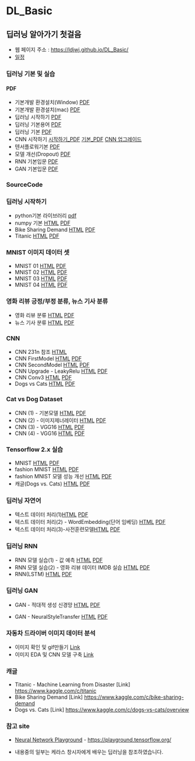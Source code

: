 # DL_Basic
 

##  딥러닝 알아가기 첫걸음
 * 웹 페이지 주소 : https://ldjwj.github.io/DL_Basic/
 * [일정](https://ldjwj.github.io/DL_Basic/plan20201221.png)
 
### 딥러닝 기본 및 실습
#### PDF
 * 기본개발 환경설치(Window) [PDF](https://ldjwj.github.io/DL_Basic/딥러닝기본_DL01A_딥러닝기본환경만들기_tf26.pdf)
 * 기본개발 환경설치(mac) [PDF](https://ldjwj.github.io/DL_Basic/딥러닝기본_DL01A_딥러닝기본환경만들기_tf29_mac.pdf)
 * 딥러닝 시작하기 [PDF](https://ldjwj.github.io/DL_Basic/딥러닝기본_DL01B_딥러닝입문_v10_2111.pdf)
 * 딥러닝 기본용어 [PDF](https://ldjwj.github.io/DL_Basic/딥러닝기본_DL02_딥러닝기본기본용어_v10_2004.pdf) 
 * 딥러닝 기본 [PDF](https://ldjwj.github.io/DL_Basic/딥러닝기본_DL02_딥러닝기본_v11_2111.pdf) 
 * CNN 시작하기  [시작하기_PDF](https://ldjwj.github.io/DL_Basic/딥러닝기본_DL03_CNN01_알고리즘_v02_2205.pdf)
 [기본_PDF](https://ldjwj.github.io/DL_Basic/딥러닝기본_DL03_CNN02_알고리즘_v02_2205.pdf)
 [CNN 업그레이드](https://ldjwj.github.io/DL_Basic/딥러닝기본_DL03_CNN03_모델UP_2012_v01.pdf)
 * 텐서플로워기본  [PDF](https://ldjwj.github.io/DL_Basic/딥러닝기본_DL04_tf2.0소개_2002_v02.pdf)
 * 모델 개선(Dropout) [PDF](https://ldjwj.github.io/DL_Basic/part04_07_dl_tf2x_modelUp/DL03_02_DROPOUT.pdf)
 * RNN 기본입문 [PDF](https://ldjwj.github.io/DL_Basic/딥러닝입문_DL05_기본_RNN_2111_v02.pdf)
 * GAN 기본입문 [PDF](https://ldjwj.github.io/DL_Basic/딥러닝입문_DL04_기본_GAN_202012_v04_.pdf)
 
### SourceCode 
### 딥러닝 시작하기
 * python기본 라이브러리 [pdf](https://ldjwj.github.io/DL_Basic/part04_01_dl_start/DL01_01_Python_Library_v10.pdf)
 * numpy 기본 [HTML](https://ldjwj.github.io/DL_Basic/part04_01_dl_start/ch01_01_KerasStart_numpy_2205.html) [PDF](https://ldjwj.github.io/DL_Basic/part04_01_dl_start/ch01_01_KerasStart_numpy_2205.pdf)
 * Bike Sharing Demand [HTML](https://ldjwj.github.io/DL_Basic/part04_01_dl_start/ch01_02_Neural_Net_Bike_2205.html) [PDF](https://ldjwj.github.io/DL_Basic/part04_01_dl_start/ch01_02_Neural_Net_Bike_2205.pdf)
 * Titanic [HTML](https://ldjwj.github.io/DL_Basic/part04_01_dl_start/ch01_03_Neural_Net_Titanic.html) [PDF](https://ldjwj.github.io/DL_Basic/part04_01_dl_start/ch01_03_Neural_Net_Titanic.pdf)
 
### MNIST 이미지 데이터 셋
 * MNIST 01 [HTML](https://ldjwj.github.io/DL_Basic/part04_02_dl_mnist/ch01_04_02_DL_mnist01_firstmodel_2205.html) [PDF](https://ldjwj.github.io/DL_Basic/part04_02_dl_mnist/ch01_04_02_DL_mnist01_firstmodel_2205.pdf)
 * MNIST 02 [HTML](https://ldjwj.github.io/DL_Basic/part04_02_dl_mnist/ch01_04_02_DL_mnist02_up_2205.html) [PDF](https://ldjwj.github.io/DL_Basic/part04_02_dl_mnist/ch01_04_02_DL_mnist02_up_2205.pdf)
 * MNIST 03 [HTML](https://ldjwj.github.io/DL_Basic/part04_02_dl_mnist/ch01_04_03_DL_mnist03_up_2205.html) [PDF](https://ldjwj.github.io/DL_Basic/part04_02_dl_mnist/ch01_04_03_DL_mnist03_up_2205.pdf)
 * MNIST 04 [HTML](https://ldjwj.github.io/DL_Basic/part04_02_dl_mnist/ch01_04_04_DL_mnist04_EarlyStop.html) [PDF](https://ldjwj.github.io/DL_Basic/part04_02_dl_mnist/ch01_04_04_DL_mnist04_EarlyStop.pdf)
 
### 영화 리뷰 긍정/부정 분류, 뉴스 기사 분류
 * 영화 리뷰 분류 [HTML](https://ldjwj.github.io/DL_Basic/part04_03_dl_pratice/ch03_01_01_movie_classification.html) [PDF](https://ldjwj.github.io/DL_Basic/part04_03_dl_pratice/ch03_01_01_movie_classification.pdf)
 * 뉴스 기사 분류 [HTML](https://ldjwj.github.io/DL_Basic/part04_03_dl_pratice/ch03_05_01_news_classification_2205.html) [PDF](https://ldjwj.github.io/DL_Basic/part04_03_dl_pratice/ch03_05_01_news_classification_2205.pdf)
 
### CNN
 * CNN 231n 참조 [HTML](https://ldjwj.github.io/DL_Basic/part04_04_dl_cnn_02/ch05_04_CNN_D_add_cs231n.html)
 * CNN FirstModel [HTML](https://ldjwj.github.io/DL_Basic/part04_04_dl_cnn_01/ch05_01_Keras_LAB01_CNN_A1_2205.html) [PDF](https://ldjwj.github.io/DL_Basic/part04_04_dl_cnn_01/ch05_01_Keras_LAB01_CNN_A1_2205.pdf)
 * CNN SecondModel [HTML](https://ldjwj.github.io/DL_Basic/part04_04_dl_cnn_01/ch05_02_keras_LAB02_CNN_A2.html) [PDF](https://ldjwj.github.io/DL_Basic/part04_04_dl_cnn_01/ch05_02_keras_LAB02_CNN_A2.pdf)
 * CNN Upgrade - LeakyRelu [HTML](https://ldjwj.github.io/DL_Basic/part04_04_dl_cnn_01/ch05_02_keras_LAB03_CNN_add_B1.html)   [PDF](https://ldjwj.github.io/DL_Basic/part04_04_dl_cnn_01/ch05_02_keras_LAB03_CNN_add_B1.pdf)
 * CNN Conv3 [HTML](https://ldjwj.github.io/DL_Basic/part04_04_dl_cnn_01/ch05_02_keras_LAB04_CNN_add_B2.html)   [PDF](https://ldjwj.github.io/DL_Basic/part04_04_dl_cnn_01/ch05_02_keras_LAB04_CNN_add_B2.pdf)
 * Dogs vs Cats [HTML](https://ldjwj.github.io/DL_Basic/part04_06_dl_tf2x/ch05_11_tf20_CatsAndDog(1).html) [PDF](https://ldjwj.github.io/DL_Basic/part04_06_dl_tf2x/ch05_11_tf20_CatsAndDog(1).pdf)
 
### Cat vs Dog Dataset
 * CNN (1) - 기본모델 [HTML](https://ldjwj.github.io/DL_Basic/part04_05_dl_cnn_catvsdog/ch05_07_CNN_CatvsDogs(1)_wcolab.html) [PDF](https://ldjwj.github.io/DL_Basic/part04_05_dl_cnn_catvsdog/ch05_07_CNN_CatvsDogs(1)_wcolab.pdf)
 * CNN (2) - 이미지제너레이터 [HTML](https://ldjwj.github.io/DL_Basic/part04_05_dl_cnn_catvsdog/ch05_07_CNN_CatvsDogs(2)_wcolab.html) [PDF](https://ldjwj.github.io/DL_Basic/part04_05_dl_cnn_catvsdog/ch05_07_CNN_CatvsDogs(2)_wcolab.pdf)
 * CNN (3) - VGG16 [HTML](https://ldjwj.github.io/DL_Basic/part04_05_dl_cnn_catvsdog/ch05_07_VGG_CatvsDogs(3)_wcolab.html) [PDF](https://ldjwj.github.io/DL_Basic/part04_05_dl_cnn_catvsdog/ch05_07_VGG_CatvsDogs(3)_wcolab.pdf)
 * CNN (4) - VGG16 [HTML](https://ldjwj.github.io/DL_Basic/part04_05_dl_cnn_catvsdog/ch05_07_VGG_CatvsDogs(4)_wcolab.html) [PDF](https://ldjwj.github.io/DL_Basic/part04_05_dl_cnn_catvsdog/ch05_07_VGG_CatvsDogs(4)_wcolab.pdf)

### Tensorflow 2.x 실습
 * MNIST  [HTML](https://ldjwj.github.io/DL_Basic/part04_06_dl_tf2x/ch05_09_tf20_start.html) [PDF](https://ldjwj.github.io/DL_Basic/part04_06_dl_tf2x/ch05_09_tf20_start.pdf)
 * fashion MNIST  [HTML](https://ldjwj.github.io/DL_Basic/part04_06_dl_tf2x/ch05_10_tf20_fashionMNIST_v11.html) [PDF](https://ldjwj.github.io/DL_Basic/part04_06_dl_tf2x/ch05_10_tf20_fashionMNIST_v11.pdf)
 * fashion MNIST 모델 성능 개선 [HTML](https://ldjwj.github.io/DL_Basic/part04_07_dl_modelUp/ch05_10_tf20_fashionMNIST_Up_v11.html) [PDF](https://ldjwj.github.io/DL_Basic/part04_07_dl_modelUp/ch05_10_tf20_fashionMNIST_Up_v11.pdf)
 * 캐글(Dogs vs. Cats)  [HTML](https://ldjwj.github.io/DL_Basic/part04_06_dl_tf2x/ch05_11_tf20_CatsandDog(2)_onkaggle.html) [PDF](https://ldjwj.github.io/DL_Basic/part04_06_dl_tf2x/ch05_11_tf20_CatsandDog(2)_onkaggle.pdf)

### 딥러닝 자연어
 * 텍스트 데이터 처리(1)[HTML](https://ldjwj.github.io/DL_Basic/part04_08_text/ch06_textA_preprocessing_onehot.html) [PDF](https://ldjwj.github.io/DL_Basic/part04_08_text/ch06_textA_preprocessing_onehot.pdf)
 * 텍스트 데이터 처리(2) - WordEmbedding(단어 임베딩) [HTML](https://ldjwj.github.io/DL_Basic/part04_08_text/ch06_textB_wordembedding.html) [PDF](https://ldjwj.github.io/DL_Basic/part04_08_text/ch06_textB_wordembedding.pdf)
 * 텍스트 데이터 처리(3)-사전훈련모델[HTML](https://ldjwj.github.io/DL_Basic/part04_08_text/ch06_textC_pretrained.html) [PDF](https://ldjwj.github.io/DL_Basic/part04_08_text/ch06_textC_pretrained.pdf)
 
### 딥러닝 RNN
 * RNN 모델 실습(1) - 값 예측 [HTML](https://ldjwj.github.io/DL_Basic/part04_09_RNN/ch06_RNN01_simpleRNN.html) [PDF](https://ldjwj.github.io/DL_Basic/part04_09_RNN/ch06_RNN01_simpleRNN.pdf)
 * RNN 모델 실습(2) - 영화 리뷰 데이터 IMDB 실습 [HTML](https://ldjwj.github.io/DL_Basic/part04_09_RNN/ch06_RNN02_IMDB.html) [PDF](https://ldjwj.github.io/DL_Basic/part04_09_RNN/ch06_RNN02_IMDB.pdf)
 * RNN(LSTM) [HTML](https://ldjwj.github.io/DL_Basic/part04_09_RNN/ch06_02_RNN_LSTM.html) [PDF](https://ldjwj.github.io/DL_Basic/part04_09_RNN/ch06_02_RNN_LSTM.pdf)
 
### 딥러닝 GAN
 * GAN - 적대적 생성 신경망
[HTML](https://ldjwj.github.io/DL_Basic/part04_09_gan/ch08_03_keras_gan실습.html) [PDF](https://ldjwj.github.io/DL_Basic/part04_09_GAN/ch08_03_keras_gan실습.pdf)

 * GAN - NeuralStyleTransfer
[HTML](https://ldjwj.github.io/DL_Basic/part04_09_gan/ch08_03_keras_GAN_NeuralStyleTransfer.html) [PDF](https://ldjwj.github.io/DL_Basic/part04_09_GAN/ch08_03_keras_GAN_NeuralStyleTransfer.pdf)


### 자동차 드라이버 이미지 데이터 분석
 * 이미지 확인 및 gif만들기 [Link](https://ldjwj.github.io/DL_Basic/part04_10_kaggle/kaggle-driver01-imageshow-220625.html)
 * 이미지 EDA 및 CNN 모델 구축 [Link](https://ldjwj.github.io/DL_Basic/part04_10_kaggle/kaggle-driver02-imageshow-220625.html)

### 캐글
 * Titanic - Machine Learning from Disaster [Link] https://www.kaggle.com/c/titanic
 * Bike Sharing Demand [Link] https://www.kaggle.com/c/bike-sharing-demand
 * Dogs vs. Cats [Link] https://www.kaggle.com/c/dogs-vs-cats/overview
 

### 참고 site
 * [Neural Network Playground](https://playground.tensorflow.org/) - https://playground.tensorflow.org/


* 내용중의 일부는 케라스 창시자에게 배우는 딥러닝을 참조하였습니다.
